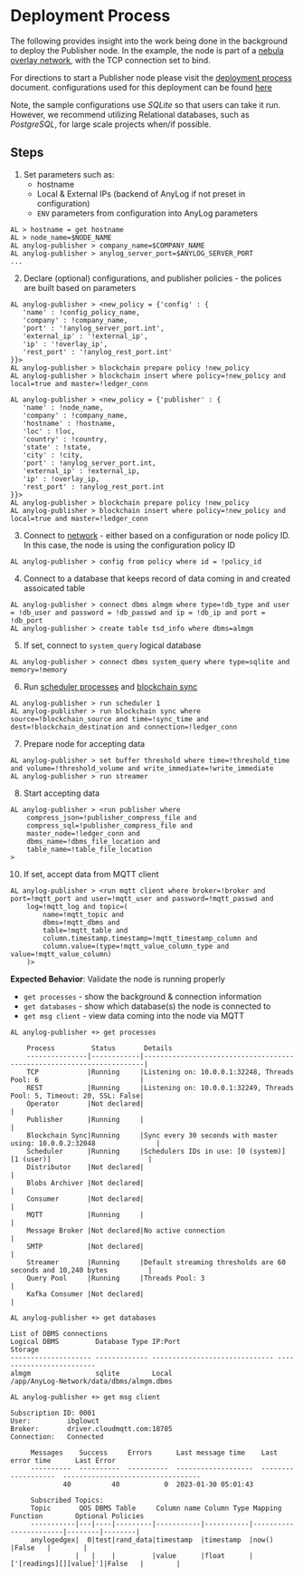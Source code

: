 # Deployment Process
The following provides insight into the work being done in the background to deploy the Publisher node. 
In the example, the node is part of a [nebula overlay network](../Networking%20&%20Security/nebula.md), with the TCP 
connection set to bind. 

For directions to start a Publisher node please visit the [deployment process](../Docker/deploying_node.md) document.
configurations used for this deployment can be found [here](https://raw.githubusercontent.com/AnyLog-co/deployments/master/docker-compose/anylog-publisher/anylog_configs.env)

Note, the sample configurations use _SQLite_ so that users can take it run. However, we recommend utilizing Relational 
databases, such as _PostgreSQL_, for large scale projects when/if possible.       

## Steps
1. Set parameters such as:
   * hostname
   * Local & External IPs (backend of AnyLog if not preset in configuration)
   * `ENV` parameters from configuration into AnyLog parameters  
```anylog
AL > hostname = get hostname
AL > node_name=$NODE_NAME
AL anylog-publisher > company_name=$COMPANY_NAME
AL anylog-publisher > anylog_server_port=$ANYLOG_SERVER_PORT
...
```

2. Declare (optional) configurations, and publisher policies - the polices are built based on parameters
```anylog
AL anylog-publisher > <new_policy = {'config' : {
   'name' : !config_policy_name,
   'company' : !company_name,
   'port' : '!anylog_server_port.int',
   'external_ip' : '!external_ip',
   'ip' : '!overlay_ip',
   'rest_port' : '!anylog_rest_port.int'
}}>
AL anylog-publisher > blockchain prepare policy !new_policy
AL anylog-publisher > blockchain insert where policy=!new_policy and local=true and master=!ledger_conn

AL anylog-publisher > <new_policy = {'publisher' : {
   'name' : !node_name,
   'company' : !company_name,
   'hostname' : !hostname,
   'loc' : !loc,
   'country' : !country,
   'state' : !state,
   'city' : !city,
   'port' : !anylog_server_port.int,
   'external_ip' : !external_ip,
   'ip' : !overlay_ip,
   'rest_port' : !anylog_rest_port.int
}}>
AL anylog-publisher > blockchain prepare policy !new_policy
AL anylog-publisher > blockchain insert where policy=!new_policy and local=true and master=!ledger_conn
```

3. Connect to [network](../../network%20configuration.md) - either based on a configuration or node policy ID. In this case, 
the node is using the configuration policy ID
```anylog  
AL anylog-publisher > config from policy where id = !policy_id
```

4. Connect to a database that keeps record of data coming in and created assoicated table  
```anylog
AL anylog-publisher > connect dbms almgm where type=!db_type and user = !db_user and password = !db_passwd and ip = !db_ip and port = !db_port
AL anylog-publisher > create table tsd_info where dbms=almgm
```
5. If set, connect to `system_query` logical database 
```anylog
AL anylog-publisher > connect dbms system_query where type=sqlite and memory=!memory
```

6. Run [scheduler processes](../../background%20processes.md#scheduler-process) and [blockchain sync](../../background%20processes.md#blockchain-synchronizer)
```anylog
AL anylog-publisher > run scheduler 1
AL anylog-publisher > run blockchain sync where source=!blockchain_source and time=!sync_time and dest=!blockchain_destination and connection=!ledger_conn
```

7. Prepare node for accepting data 
```anylog
AL anylog-publisher > set buffer threshold where time=!threshold_time and volume=!threshold_volume and write_immediate=!write_immediate
AL anylog-publisher > run streamer
```

8. Start accepting data
```anylog
AL anylog-publisher > <run publisher where
    compress_json=!publisher_compress_file and 
    compress_sql=!publisher_compress_file and
    master_node=!ledger_conn and
    dbms_name=!dbms_file_location and
    table_name=!table_file_location
>
```

10. If set, accept data from MQTT client
```anylog
AL anylog-publisher > <run mqtt client where broker=!broker and port=!mqtt_port and user=!mqtt_user and password=!mqtt_passwd and
    log=!mqtt_log and topic=(
        name=!mqtt_topic and
        dbms=!mqtt_dbms and
        table=!mqtt_table and
        column.timestamp.timestamp=!mqtt_timestamp_column and
        column.value=(type=!mqtt_value_column_type and value=!mqtt_value_column)
    )>
```

**Expected Behavior**: Validate the node is running properly
* `get processes` - show the background & connection information
* `get databases` - show which database(s) the node is connected to  
* `get msg client` - view data coming into the node via MQTT
```anylog
AL anylog-publisher +> get processes 

    Process         Status       Details                                                                
    ---------------|------------|----------------------------------------------------------------------|
    TCP            |Running     |Listening on: 10.0.0.1:32248, Threads Pool: 6                         |
    REST           |Running     |Listening on: 10.0.0.1:32249, Threads Pool: 5, Timeout: 20, SSL: False|
    Operator       |Not declared|                                                                      |
    Publisher      |Running     |                                                                      |
    Blockchain Sync|Running     |Sync every 30 seconds with master using: 10.0.0.2:32048               |
    Scheduler      |Running     |Schedulers IDs in use: [0 (system)] [1 (user)]                        |
    Distributor    |Not declared|                                                                      |
    Blobs Archiver |Not declared|                                                                      |
    Consumer       |Not declared|                                                                      |
    MQTT           |Running     |                                                                      |
    Message Broker |Not declared|No active connection                                                  |
    SMTP           |Not declared|                                                                      |
    Streamer       |Running     |Default streaming thresholds are 60 seconds and 10,240 bytes          |
    Query Pool     |Running     |Threads Pool: 3                                                       |
    Kafka Consumer |Not declared|                                                                      |

AL anylog-publisher +> get databases 

List of DBMS connections
Logical DBMS         Database Type IP:Port                        Storage
-------------------- ------------- ------------------------------ -------------------------
almgm                sqlite        Local                          /app/AnyLog-Network/data/dbms/almgm.dbms

AL anylog-publisher +> get msg client 

Subscription ID: 0001
User:         ibglowct
Broker:       driver.cloudmqtt.com:18785
Connection:   Connected

     Messages    Success     Errors      Last message time    Last error time      Last Error
     ----------  ----------  ----------  -------------------  -------------------  ----------------------------------
             40          40           0  2023-01-30 05:01:43
     
     Subscribed Topics:
     Topic       QOS DBMS Table     Column name Column Type Mapping Function        Optional Policies 
     -----------|---|----|---------|-----------|-----------|-----------------------|--------|--------|
     anylogedgex|  0|test|rand_data|timestamp  |timestamp  |now()                  |False   |        |
                |   |    |         |value      |float      |['[readings][][value]']|False   |        |
```

